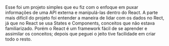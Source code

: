 Esse foi um projeto simples que eu fiz com o enfoque em puxar informações de uma API externa e manipulá-las dentro do React.
A parte mais difícil do projeto foi entender a maneira de lidar com os dados no Rect, já que no React se usa States e Components,
conceitos que não estava familiarizado. Porém o React é um framework fácil de se aprender e assimilar os conceitos; depois que peguei o jeito
tive facilidade em criar todo o resto.
